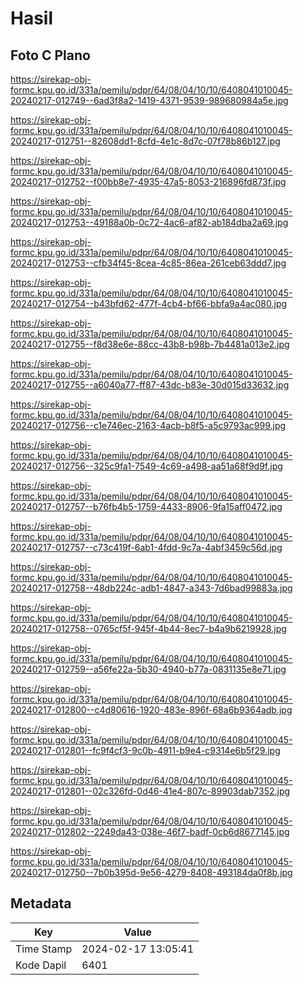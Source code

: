 # Hasil

## Foto C Plano

https://sirekap-obj-formc.kpu.go.id/331a/pemilu/pdpr/64/08/04/10/10/6408041010045-20240217-012749--6ad3f8a2-1419-4371-9539-989680984a5e.jpg

https://sirekap-obj-formc.kpu.go.id/331a/pemilu/pdpr/64/08/04/10/10/6408041010045-20240217-012751--82608dd1-8cfd-4e1c-8d7c-07f78b86b127.jpg

https://sirekap-obj-formc.kpu.go.id/331a/pemilu/pdpr/64/08/04/10/10/6408041010045-20240217-012752--f00bb8e7-4935-47a5-8053-216896fd873f.jpg

https://sirekap-obj-formc.kpu.go.id/331a/pemilu/pdpr/64/08/04/10/10/6408041010045-20240217-012753--49188a0b-0c72-4ac6-af82-ab184dba2a69.jpg

https://sirekap-obj-formc.kpu.go.id/331a/pemilu/pdpr/64/08/04/10/10/6408041010045-20240217-012753--cfb34f45-8cea-4c85-86ea-261ceb63ddd7.jpg

https://sirekap-obj-formc.kpu.go.id/331a/pemilu/pdpr/64/08/04/10/10/6408041010045-20240217-012754--b43bfd62-477f-4cb4-bf66-bbfa9a4ac080.jpg

https://sirekap-obj-formc.kpu.go.id/331a/pemilu/pdpr/64/08/04/10/10/6408041010045-20240217-012755--f8d38e6e-88cc-43b8-b98b-7b4481a013e2.jpg

https://sirekap-obj-formc.kpu.go.id/331a/pemilu/pdpr/64/08/04/10/10/6408041010045-20240217-012755--a6040a77-ff87-43dc-b83e-30d015d33632.jpg

https://sirekap-obj-formc.kpu.go.id/331a/pemilu/pdpr/64/08/04/10/10/6408041010045-20240217-012756--c1e746ec-2163-4acb-b8f5-a5c9793ac999.jpg

https://sirekap-obj-formc.kpu.go.id/331a/pemilu/pdpr/64/08/04/10/10/6408041010045-20240217-012756--325c9fa1-7549-4c69-a498-aa51a68f9d9f.jpg

https://sirekap-obj-formc.kpu.go.id/331a/pemilu/pdpr/64/08/04/10/10/6408041010045-20240217-012757--b76fb4b5-1759-4433-8906-9fa15aff0472.jpg

https://sirekap-obj-formc.kpu.go.id/331a/pemilu/pdpr/64/08/04/10/10/6408041010045-20240217-012757--c73c419f-6ab1-4fdd-9c7a-4abf3459c56d.jpg

https://sirekap-obj-formc.kpu.go.id/331a/pemilu/pdpr/64/08/04/10/10/6408041010045-20240217-012758--48db224c-adb1-4847-a343-7d6bad99883a.jpg

https://sirekap-obj-formc.kpu.go.id/331a/pemilu/pdpr/64/08/04/10/10/6408041010045-20240217-012758--0765cf5f-945f-4b44-8ec7-b4a9b6219928.jpg

https://sirekap-obj-formc.kpu.go.id/331a/pemilu/pdpr/64/08/04/10/10/6408041010045-20240217-012759--a56fe22a-5b30-4940-b77a-0831135e8e71.jpg

https://sirekap-obj-formc.kpu.go.id/331a/pemilu/pdpr/64/08/04/10/10/6408041010045-20240217-012800--c4d80616-1920-483e-896f-68a6b9364adb.jpg

https://sirekap-obj-formc.kpu.go.id/331a/pemilu/pdpr/64/08/04/10/10/6408041010045-20240217-012801--fc9f4cf3-9c0b-4911-b9e4-c9314e6b5f29.jpg

https://sirekap-obj-formc.kpu.go.id/331a/pemilu/pdpr/64/08/04/10/10/6408041010045-20240217-012801--02c326fd-0d46-41e4-807c-89903dab7352.jpg

https://sirekap-obj-formc.kpu.go.id/331a/pemilu/pdpr/64/08/04/10/10/6408041010045-20240217-012802--2249da43-038e-46f7-badf-0cb6d8677145.jpg

https://sirekap-obj-formc.kpu.go.id/331a/pemilu/pdpr/64/08/04/10/10/6408041010045-20240217-012750--7b0b395d-9e56-4279-8408-493184da0f8b.jpg


## Metadata

| Key        | Value               |
| ---------- | ------------------- |
| Time Stamp | 2024-02-17 13:05:41 |
| Kode Dapil | 6401                |



